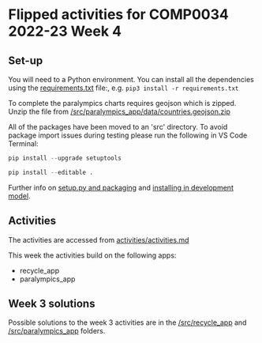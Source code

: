 # Flipped activities for COMP0034 2022-23 Week 4

## Set-up

You will need to a Python environment. You can install all the dependencies using the [requirements.txt](/requirements.txt) file:, e.g. `pip3 install -r requirements.txt`

To complete the paralympics charts requires geojson which is zipped. Unzip the file from [/src/paralympics_app/data/countries.geojson.zip](/src/paralympics_app/data/countries.geojson.zip)

All of the packages have been moved to an 'src' directory. To avoid package import issues during testing please run the following in VS Code Terminal:

```python
pip install --upgrade setuptools

pip install --editable .
```

Further info on [setup.py and packaging](https://setuptools.pypa.io/en/latest/userguide/quickstart.html) and [installing in development model](https://setuptools.pypa.io/en/latest/userguide/development_mode.html).

## Activities

The activities are accessed from [activities/activities.md](/activities/activities.md)

This week the activities build on the following apps:

- recycle_app
- paralympics_app

## Week 3 solutions

Possible solutions to the week 3 activities are in the [/src/recycle_app](/src/recycle_app/) and [/src/paralympics_app](/src/paralympics_app/) folders.
